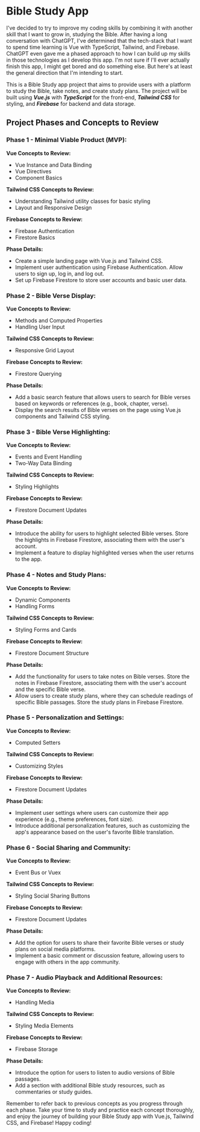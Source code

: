 # Bible Study App

I've decided to try to improve my coding skills by combining it with another skill that I want to grow in, studying the Bible. After having a long conversation with ChatGPT, I've determined that the tech-stack that I want to spend time learning is Vue with TypeScript, Tailwind, and Firebase. ChatGPT even gave me a phased approach to how I can build up my skills in those technologies as I develop this app. I'm not sure if I'll ever actually finish this app, I might get bored and do something else. But here's at least the general direction that I'm intending to start.

This is a Bible Study app project that aims to provide users with a platform to study the Bible, take notes, and create study plans. The project will be built using **_Vue.js_** with **_TypeScript_** for the front-end, **_Tailwind CSS_** for styling, and **_Firebase_** for backend and data storage.

## Project Phases and Concepts to Review

### Phase 1 - Minimal Viable Product (MVP):

**Vue Concepts to Review:**

- Vue Instance and Data Binding
- Vue Directives
- Component Basics

**Tailwind CSS Concepts to Review:**

- Understanding Tailwind utility classes for basic styling
- Layout and Responsive Design

**Firebase Concepts to Review:**

- Firebase Authentication
- Firestore Basics

**Phase Details:**

- Create a simple landing page with Vue.js and Tailwind CSS.
- Implement user authentication using Firebase Authentication. Allow users to sign up, log in, and log out.
- Set up Firebase Firestore to store user accounts and basic user data.

### Phase 2 - Bible Verse Display:

**Vue Concepts to Review:**

- Methods and Computed Properties
- Handling User Input

**Tailwind CSS Concepts to Review:**

- Responsive Grid Layout

**Firebase Concepts to Review:**

- Firestore Querying

**Phase Details:**

- Add a basic search feature that allows users to search for Bible verses based on keywords or references (e.g., book, chapter, verse).
- Display the search results of Bible verses on the page using Vue.js components and Tailwind CSS styling.

### Phase 3 - Bible Verse Highlighting:

**Vue Concepts to Review:**

- Events and Event Handling
- Two-Way Data Binding

**Tailwind CSS Concepts to Review:**

- Styling Highlights

**Firebase Concepts to Review:**

- Firestore Document Updates

**Phase Details:**

- Introduce the ability for users to highlight selected Bible verses. Store the highlights in Firebase Firestore, associating them with the user's account.
- Implement a feature to display highlighted verses when the user returns to the app.

### Phase 4 - Notes and Study Plans:

**Vue Concepts to Review:**

- Dynamic Components
- Handling Forms

**Tailwind CSS Concepts to Review:**

- Styling Forms and Cards

**Firebase Concepts to Review:**

- Firestore Document Structure

**Phase Details:**

- Add the functionality for users to take notes on Bible verses. Store the notes in Firebase Firestore, associating them with the user's account and the specific Bible verse.
- Allow users to create study plans, where they can schedule readings of specific Bible passages. Store the study plans in Firebase Firestore.

### Phase 5 - Personalization and Settings:

**Vue Concepts to Review:**

- Computed Setters

**Tailwind CSS Concepts to Review:**

- Customizing Styles

**Firebase Concepts to Review:**

- Firestore Document Updates

**Phase Details:**

- Implement user settings where users can customize their app experience (e.g., theme preferences, font size).
- Introduce additional personalization features, such as customizing the app's appearance based on the user's favorite Bible translation.

### Phase 6 - Social Sharing and Community:

**Vue Concepts to Review:**

- Event Bus or Vuex

**Tailwind CSS Concepts to Review:**

- Styling Social Sharing Buttons

**Firebase Concepts to Review:**

- Firestore Document Updates

**Phase Details:**

- Add the option for users to share their favorite Bible verses or study plans on social media platforms.
- Implement a basic comment or discussion feature, allowing users to engage with others in the app community.

### Phase 7 - Audio Playback and Additional Resources:

**Vue Concepts to Review:**

- Handling Media

**Tailwind CSS Concepts to Review:**

- Styling Media Elements

**Firebase Concepts to Review:**

- Firebase Storage

**Phase Details:**

- Introduce the option for users to listen to audio versions of Bible passages.
- Add a section with additional Bible study resources, such as commentaries or study guides.

Remember to refer back to previous concepts as you progress through each phase. Take your time to study and practice each concept thoroughly, and enjoy the journey of building your Bible Study app with Vue.js, Tailwind CSS, and Firebase! Happy coding!
